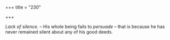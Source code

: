+++
title = "230"

+++

*Lack of silence.* – His whole being fails to *persuade* – that is because he has never remained silent about any of his good deeds.


